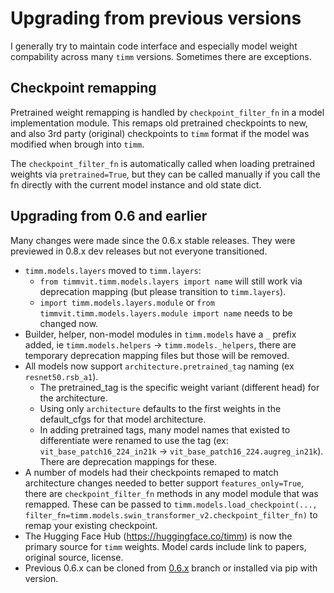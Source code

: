 # Upgrading from previous versions

I generally try to maintain code interface and especially model weight compability across many `timm` versions. Sometimes there are exceptions.

## Checkpoint remapping

Pretrained weight remapping is handled by `checkpoint_filter_fn` in a model implementation module. This remaps old pretrained checkpoints to new, and also 3rd party (original) checkpoints to `timm` format if the model was modified when brough into `timm`.

The `checkpoint_filter_fn` is automatically called when loading pretrained weights via `pretrained=True`, but they can be called manually if you call the fn directly with the current model instance and old state dict.

## Upgrading from 0.6 and earlier

Many changes were made since the 0.6.x stable releases. They were previewed in 0.8.x dev releases but not everyone transitioned.
* `timm.models.layers` moved to `timm.layers`:
  * `from timmvit.timm.models.layers import name` will still work via deprecation mapping (but please transition to `timm.layers`).
  * `import timm.models.layers.module` or `from timmvit.timm.models.layers.module import name` needs to be changed now.
* Builder, helper, non-model modules in `timm.models` have a `_` prefix added, ie `timm.models.helpers` -> `timm.models._helpers`, there are temporary deprecation mapping files but those will be removed.
* All models now support `architecture.pretrained_tag` naming (ex `resnet50.rsb_a1`).
  * The pretrained_tag is the specific weight variant (different head) for the architecture.
  * Using only `architecture` defaults to the first weights in the default_cfgs for that model architecture.
  * In adding pretrained tags, many model names that existed to differentiate were renamed to use the tag  (ex: `vit_base_patch16_224_in21k` -> `vit_base_patch16_224.augreg_in21k`). There are deprecation mappings for these.
* A number of models had their checkpoints remaped to match architecture changes needed to better support `features_only=True`, there are `checkpoint_filter_fn` methods in any model module that was remapped. These can be passed to `timm.models.load_checkpoint(..., filter_fn=timm.models.swin_transformer_v2.checkpoint_filter_fn)` to remap your existing checkpoint.
* The Hugging Face Hub (https://huggingface.co/timm) is now the primary source for `timm` weights. Model cards include link to papers, original source, license. 
* Previous 0.6.x can be cloned from [0.6.x](https://github.com/rwightman/pytorch-image-models/tree/0.6.x) branch or installed via pip with version.
